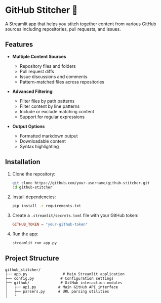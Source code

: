 # GitHub Stitcher 🧵

A Streamlit app that helps you stitch together content from various GitHub sources including repositories, pull requests, and issues.

## Features

- **Multiple Content Sources**

  - Repository files and folders
  - Pull request diffs
  - Issue discussions and comments
  - Pattern-matched files across repositories

- **Advanced Filtering**

  - Filter files by path patterns
  - Filter content by line patterns
  - Include or exclude matching content
  - Support for regular expressions

- **Output Options**
  - Formatted markdown output
  - Downloadable content
  - Syntax highlighting

## Installation

1. Clone the repository:

   ```bash
   git clone https://github.com/your-username/github-stitcher.git
   cd github-stitcher
   ```

2. Install dependencies:

   ```bash
   pip install -r requirements.txt
   ```

3. Create a `.streamlit/secrets.toml` file with your GitHub token:

   ```toml
   GITHUB_TOKEN = "your-github-token"
   ```

4. Run the app:
   ```bash
   streamlit run app.py
   ```

## Project Structure

```
github_stitcher/
├── app.py                # Main Streamlit application
├── config.py            # Configuration settings
├── github/              # GitHub interaction modules
│   ├── api.py          # Main GitHub API interface
│   ├── parsers.py      # URL parsing utilities
│   └
```
